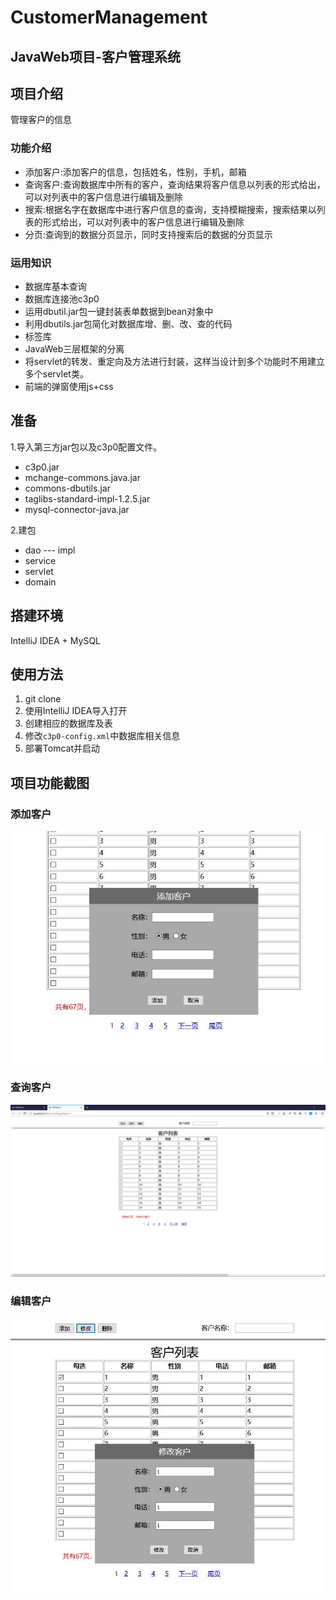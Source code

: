 # CustomerManagement
## JavaWeb项目-客户管理系统 

## 项目介绍
管理客户的信息

### 功能介绍

- 添加客户:添加客户的信息，包括姓名，性别，手机，邮箱
- 查询客户:查询数据库中所有的客户，查询结果将客户信息以列表的形式给出，可以对列表中的客户信息进行编辑及删除
- 搜索:根据名字在数据库中进行客户信息的查询，支持模糊搜索，搜索结果以列表的形式给出，可以对列表中的客户信息进行编辑及删除
- 分页:查询到的数据分页显示，同时支持搜索后的数据的分页显示
 
### 运用知识

- 数据库基本查询
- 数据库连接池c3p0
- 运用dbutil.jar包一键封装表单数据到bean对象中
- 利用dbutils.jar包简化对数据库增、删、改、查的代码
- 标签库
- JavaWeb三层框架的分离
- 将servlet的转发、重定向及方法进行封装，这样当设计到多个功能时不用建立多个servlet类。
- 前端的弹窗使用js+css

## 准备
1.导入第三方jar包以及c3p0配置文件。

- c3p0.jar
- mchange-commons.java.jar
- commons-dbutils.jar
- taglibs-standard-impl-1.2.5.jar
- mysql-connector-java.jar

2.建包

- dao
--- impl
- service
- servlet
- domain

## 搭建环境
IntelliJ IDEA  +  MySQL

## 使用方法

1. git clone 
2. 使用IntelliJ IDEA导入打开
3. 创建相应的数据库及表
4. 修改`c3p0-config.xml`中数据库相关信息
5. 部署Tomcat并启动

## 项目功能截图
### 添加客户
 ![image](https://github.com/FJianC/CustomerManagement/blob/master/image/add.JPG)
 

### 查询客户
 ![image](https://github.com/FJianC/CustomerManagement/blob/master/image/cuslist.JPG)


### 编辑客户
 ![image](https://github.com/FJianC/CustomerManagement/blob/master/image/edit.JPG)







